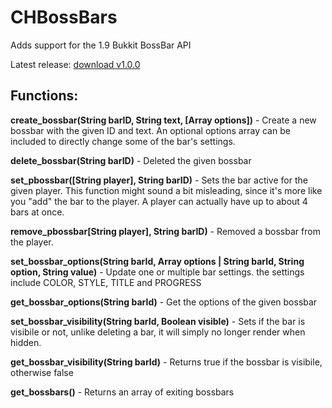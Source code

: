 # CHBossBars
Adds support for the 1.9 Bukkit BossBar API

Latest release: [download v1.0.0](https://github.com/macjuul/CHBossBars/releases/tag/v1.0.0.1)

## Functions:
**create_bossbar(String barID, String text, [Array options])** - Create a new bossbar with the given ID and text. An optional options array can be included to directly change some of the bar's settings.

**delete_bossbar(String barID)** - Deleted the given bossbar

**set_pbossbar([String player], String barID)** - Sets the bar active for the given player. This function might sound a bit misleading, since it's more like you "add" the bar to the player. A player can actually have up to about 4 bars at once.

**remove_pbossbar[String player], String barID)** - Removed a bossbar from the player.

**set_bossbar_options(String barId, Array options | String barId, String option, String value)** - Update one or multiple bar settings. the settings include COLOR, STYLE, TITLE and PROGRESS

**get_bossbar_options(String barId)** - Get the options of the given bossbar

**set_bossbar_visibility(String barId, Boolean visible)** - Sets if the bar is visibile or not, unlike deleting a bar, it will simply no longer render when hidden.

**get_bossbar_visibility(String barId)** - Returns true if the bossbar is visibile, otherwise false

**get_bossbars()** - Returns an array of exiting bossbars
